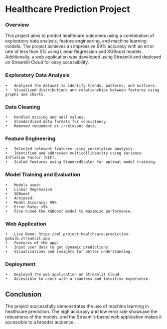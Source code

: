 # Healthcare Prediction Project

### Overview

This project aims to predict healthcare outcomes using a combination of exploratory data analysis, feature engineering, and machine learning models. The project achieves an impressive 99% accuracy with an error rate of less than 5% using Linear Regression and XGBoost models. Additionally, a web application was developed using Streamlit and deployed on Streamlit Cloud for easy accessibility.

### Exploratory Data Analysis
	•	Analyzed the dataset to identify trends, patterns, and outliers.
	•	Visualized distributions and relationships between features using graphs and charts.

### Data Cleaning
	•	Handled missing and null values.
	•	Standardized data formats for consistency.
	•	Removed redundant or irrelevant data.

### Feature Engineering
	•	Selected relevant features using correlation analysis.
	•	Identified and addressed multicollinearity using Variance Inflation Factor (VIF).
	•	Scaled features using StandardScaler for optimal model training.

### Model Training and Evaluation
	•	Models used:
	•	Linear Regression
	•	XGBoost
	•	Achieved:
	•	Model Accuracy: 99%
	•	Error Rate: <5%
	•	Fine-tuned the XGBoost model to maximize performance.

### Web Application
	•	Live Demo: https://ml-project-healthcare-prediction-gokulb.streamlit.app
	•	Features of the app:
	•	Input user data to get dynamic predictions.
	•	Visualizations and insights for better understanding.

### Deployment
	•	Deployed the web application on Streamlit Cloud.
	•	Accessible to users with a seamless and intuitive experience.
       

## Conclusion

The project successfully demonstrates the use of machine learning in healthcare prediction. The high accuracy and low error rate showcase the robustness of the models, and the Streamlit-based web application makes it accessible to a broader audience.
